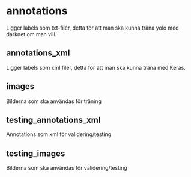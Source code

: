 # annotations
Ligger labels som txt-filer, detta för att man ska kunna träna yolo med darknet om man vill.
## annotations_xml 
Ligger labels som xml filer, detta för att man ska kunna träna med Keras.
## images 
Bilderna som ska användas för träning
## testing_annotations_xml
Annotations som xml för validering/testing
## testing_images
Bilderna som ska användas för validering/testing
